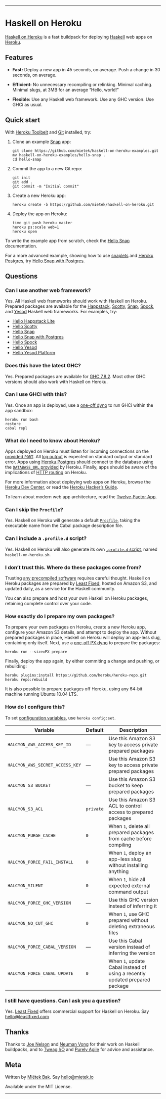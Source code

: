 ----


Haskell on Heroku
=================

[Haskell on Heroku][] is a fast buildpack for deploying [Haskell][] web apps on [Heroku][].


Features
--------

*   **Fast:**  Deploy a new app in 45 seconds, on average.  Push a change in 30 seconds, on average.

*   **Efficient:**  No unnecessary recompiling or relinking.  Minimal caching.  Minimal slugs, at 3MB for an average “Hello, world!”

*   **Flexible:**  Use any Haskell web framework.  Use any GHC version.  Use GHCi as usual.


Quick start
-----------

With [Heroku Toolbelt][] and [Git][] installed, try:

1.  Clone an example [Snap][] app:

        git clone https://github.com/mietek/haskell-on-heroku-examples.git
        mv haskell-on-heroku-examples/hello-snap .
        cd hello-snap

2.  Commit the app to a new Git repo:

        git init
        git add .
        git commit -m "Initial commit"

3.  Create a new Heroku app:

        heroku create -b https://github.com/mietek/haskell-on-heroku.git

4.  Deploy the app on Heroku:

        time git push heroku master
        heroku ps:scale web=1
        heroku open

To write the example app from scratch, check the [Hello Snap][] documentation.

For a more advanced example, showing how to use [snaplets][] and [Heroku Postgres][], try [Hello Snap with Postgres][].


Questions
---------

###  Can I use another web framework?

Yes.  All Haskell web frameworks should work with Haskell on Heroku.  Prepared packages are available for the [Happstack][], [Scotty][], [Snap][], [Spock][], and [Yesod][] Haskell web frameworks.  For examples, try:

*   [Hello Happstack Lite][]
*   [Hello Scotty][]
*   [Hello Snap][]
*   [Hello Snap with Postgres][]
*   [Hello Spock][]
*   [Hello Yesod][]
*   [Hello Yesod Platform][]


###  Does this have the latest GHC?

Yes.  Prepared packages are available for [GHC 7.8.2][].  Most other GHC versions should also work with Haskell on Heroku.


###  Can I use GHCi with this?

Yes.  Once an app is deployed, use a [one-off dyno][] to run GHCi within the app sandbox:

    heroku run bash
    restore
    cabal repl


###  What do I need to know about Heroku?

Apps deployed on Heroku must listen for incoming connections on the [provided `PORT`][].  All [log output][] is expected on standard output or standard error.  Apps using [Heroku Postgres][] should connect to the database using the [`DATABASE_URL` provided][] by Heroku.  Finally, apps should be aware of the implications of [HTTP routing][] on Heroku.

For more information about deploying web apps on Heroku, browse the [Heroku Dev Center][], or read the [Heroku Hacker’s Guide][].

To learn about modern web app architecture, read the [Twelve-Factor App][].


###  Can I skip the `Procfile`?

Yes.  Haskell on Heroku will generate a default [`Procfile`][], taking the executable name from the Cabal package description file.


###  Can I include a `.profile.d` script?

Yes.  Haskell on Heroku will also generate its own [`.profile.d` script][], named `haskell-on-heroku.sh`.


###  I don’t trust this.  Where do these packages come from?

Trusting [any precompiled software][] requires careful thought.  Haskell on Heroku packages are prepared by [Least Fixed][], hosted on Amazon S3, and updated daily, as a service for the Haskell community.

You can also prepare and host your own Haskell on Heroku packages, retaining complete control over your code.


###  How exactly do I prepare my own packages?

To prepare your own packages on Heroku, create a new Heroku app, configure your Amazon S3 details, and attempt to deploy the app.  Without prepared packages in place, Haskell on Heroku will deploy an app-less slug, containing only itself.  Next, use a [one-off PX dyno][] to prepare the packages:

    heroku run --size=PX prepare

Finally, deploy the app again, by either commiting a change and pushing, or rebuilding:

    heroku plugins:install https://github.com/heroku/heroku-repo.git
    heroku repo:rebuild

It is also possible to prepare packages off Heroku, using any 64-bit machine running Ubuntu 10.04 LTS.


###  How do I configure this?

To set [configuration variables][], use `heroku config:set`.

Variable                        | Default   | Description
--------------------------------|-----------|------------
`HALCYON_AWS_ACCESS_KEY_ID`     | —         | Use this Amazon S3 key to access private prepared packages
`HALCYON_AWS_SECRET_ACCESS_KEY` | —         | Use this Amazon S3 key to access private prepared packages
`HALCYON_S3_BUCKET`             | —         | Use this Amazon S3 bucket to keep prepared packages
`HALCYON_S3_ACL`                | `private` | Use this Amazon S3 ACL to control access to prepared packages
`HALCYON_PURGE_CACHE`           | `0`       | When `1`, delete all prepared packages from cache before compiling
`HALCYON_FORCE_FAIL_INSTALL`    | `0`       | When `1`, deploy an app-less slug without installing anything
`HALCYON_SILENT`                | `0`       | When `1`, hide all expected external command output
`HALCYON_FORCE_GHC_VERSION`     | —         | Use this GHC version instead of inferring it
`HALCYON_NO_CUT_GHC`            | `0`       | When `1`, use GHC prepared without deleting extraneous files
`HALCYON_FORCE_CABAL_VERSION`   | —         | Use this Cabal version instead of inferring the version
`HALCYON_FORCE_CABAL_UPDATE`    | `0`       | When `1`, update Cabal instead of using a recently updated prepared package


###  I still have questions.  Can I ask you a question?

Yes.  [Least Fixed][] offers commercial support for Haskell on Heroku.  Say hello@leastfixed.com


Thanks
------

Thanks to [Joe Nelson][] and [Neuman Vong][] for their work on Haskell buildpacks, and to [Tweag I/O][] and [Purely Agile][] for advice and assistance.


Meta
----

Written by [Miëtek Bak][].  Say hello@mietek.io

Available under the MIT License.


----

[Haskell on Heroku]:            https://github.com/mietek/haskell-on-heroku
[Haskell]:                      http://www.haskell.org
[Heroku]:                       https://www.heroku.com

[Heroku Toolbelt]:              https://toolbelt.herokuapp.com
[Git]:                          http://git-scm.com
[Snap]:                         http://snapframework.com
[Hello Snap]:                   https://github.com/mietek/haskell-on-heroku-examples/tree/master/hello-snap
[snaplets]:                     http://snapframework.com/snaplets
[Heroku Postgres]:              https://www.heroku.com/postgres
[Hello Snap with Postgres]:     https://github.com/mietek/haskell-on-heroku-examples/tree/master/hello-snap-with-postgres

[GHC]:                          http://www.haskell.org/ghc
[Cabal]:                        http://www.haskell.org/cabal
[Hackage]:                      http://hackage.haskell.org/packages
[Happstack]:                    http://happstack.com
[Scotty]:                       https://github.com/scotty-web/scotty
[Spock]:                        https://github.com/agrafix/Spock
[Yesod]:                        http://www.yesodweb.com
[Hello Happstack Lite]:         https://github.com/mietek/haskell-on-heroku-examples/tree/master/hello-happstack-lite
[Hello Scotty]:                 https://github.com/mietek/haskell-on-heroku-examples/tree/master/hello-scotty
[Hello Spock]:                  https://github.com/mietek/haskell-on-heroku-examples/tree/master/hello-spock
[Hello Yesod]:                  https://github.com/mietek/haskell-on-heroku-examples/tree/master/hello-yesod
[Hello Yesod Platform]:         https://github.com/mietek/haskell-on-heroku-examples/tree/master/hello-yesod-platform
[GHC 7.8.2]:                    http://www.haskell.org/ghc/download_ghc_7_8_2
[one-off dyno]:                 https://devcenter.heroku.com/articles/one-off-dynos
[provided `PORT`]:              https://devcenter.heroku.com/articles/runtime-principles#web-servers
[log output]:                   https://devcenter.heroku.com/articles/logging#writing-to-your-log
[`DATABASE_URL` provided]:      https://devcenter.heroku.com/articles/heroku-postgresql#establish-primary-db
[HTTP routing]:                 https://devcenter.heroku.com/articles/http-routing#heroku-headers
[Heroku Dev Center]:            https://devcenter.heroku.com
[Heroku Hacker’s Guide]:        http://www.theherokuhackersguide.com
[Twelve-Factor App]:            http://12factor.net
[`Procfile`]:                   https://devcenter.heroku.com/articles/procfile
[`.profile.d` script]:          https://devcenter.heroku.com/articles/profiled
[any precompiled software]:     http://cm.bell-labs.com/who/ken/trust.html
[one-off PX dyno]:              https://devcenter.heroku.com/articles/dyno-size#setting-dyno-size-one-off-dynos
[configuration variables]:      https://devcenter.heroku.com/articles/config-vars

[Joe Nelson]:                   http://begriffs.com
[Neuman Vong]:                  https://github.com/luciferous
[Tweag I/O]:                    http://www.tweag.io
[Purely Agile]:                 http://purelyagile.com

[Least Fixed]:                  http://leastfixed.com
[Miëtek Bak]:                   http://mietek.io
